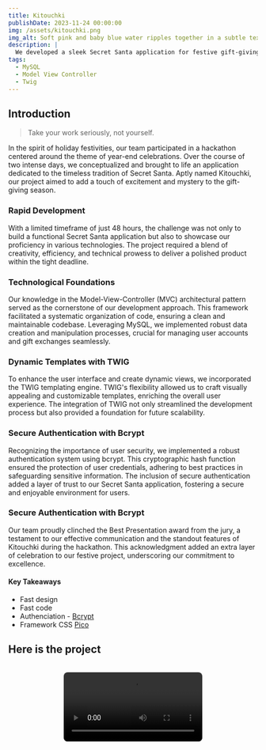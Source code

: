 ```yaml
---
title: Kitouchki
publishDate: 2023-11-24 00:00:00
img: /assets/kitouchki.png
img_alt: Soft pink and baby blue water ripples together in a subtle texture.
description: |
  We developed a sleek Secret Santa application for festive gift-giving.
tags:
  - MySQL
  - Model View Controller
  - Twig
---
```


## Introduction

> Take your work seriously, not yourself.

In the spirit of holiday festivities, our team participated in a hackathon centered around the theme of year-end celebrations. Over the course of two intense days, we conceptualized and brought to life an application dedicated to the timeless tradition of Secret Santa. Aptly named Kitouchki, our project aimed to add a touch of excitement and mystery to the gift-giving season.

### Rapid Development

With a limited timeframe of just 48 hours, the challenge was not only to build a functional Secret Santa application but also to showcase our proficiency in various technologies. The project required a blend of creativity, efficiency, and technical prowess to deliver a polished product within the tight deadline.

### Technological Foundations

Our knowledge in the Model-View-Controller (MVC) architectural pattern served as the cornerstone of our development approach. This framework facilitated a systematic organization of code, ensuring a clean and maintainable codebase. Leveraging MySQL, we implemented robust data creation and manipulation processes, crucial for managing user accounts and gift exchanges seamlessly.

### Dynamic Templates with TWIG

To enhance the user interface and create dynamic views, we incorporated the TWIG templating engine. TWIG's flexibility allowed us to craft visually appealing and customizable templates, enriching the overall user experience. The integration of TWIG not only streamlined the development process but also provided a foundation for future scalability.

### Secure Authentication with Bcrypt

Recognizing the importance of user security, we implemented a robust authentication system using bcrypt. This cryptographic hash function ensured the protection of user credentials, adhering to best practices in safeguarding sensitive information. The inclusion of secure authentication added a layer of trust to our Secret Santa application, fostering a secure and enjoyable environment for users.

### Secure Authentication with Bcrypt

Our team proudly clinched the Best Presentation award from the jury, a testament to our effective communication and the standout features of Kitouchki during the hackathon. This acknowledgment added an extra layer of celebration to our festive project, underscoring our commitment to excellence.

#### Key Takeaways

- Fast design
- Fast code
- Authenciation - <a href="https://www.bcrypt.fr/" target="_blank">Bcrypt</a>
- Framework CSS <a href="https://picocss.com/" target="_blank">Pico</a>

## Here is the project

<div class="flex-container">
  <video controls width="250" controlslist="nodownload">
    <source src="/assets/videos/kitouchki.webm" type="video/webm"/>
  </video>
</div>

<style>
  .flex-container {
    display: flex;
    justify-content: center;
  }

  video{
    border-radius: 8px;
    width: 20em;
    margin-top: 16px;
  }
</style>
